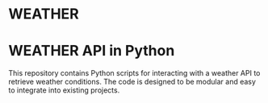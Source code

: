 # WEATHER
# WEATHER API in Python 
This repository contains Python scripts for interacting with a weather API to retrieve weather conditions. The code is designed to be modular and easy to integrate into existing projects.
